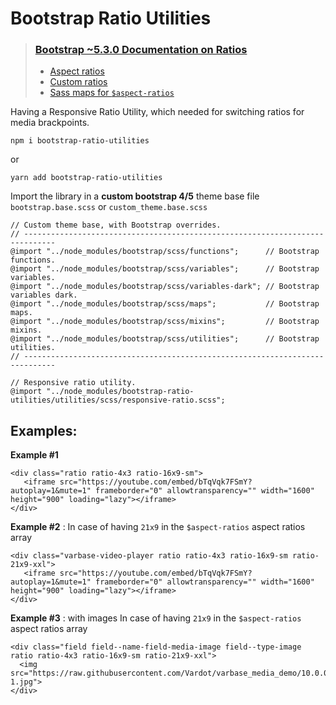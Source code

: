 # Bootstrap Ratio Utilities

> ### [Bootstrap ~5.3.0 Documentation on Ratios](https://getbootstrap.com/docs/5.3/helpers/ratio/#aspect-ratios)
> * [Aspect ratios](https://getbootstrap.com/docs/5.3/helpers/ratio/#aspect-ratios)
> * [Custom ratios](https://getbootstrap.com/docs/5.3/helpers/ratio/#custom-ratios)
> * [Sass maps for `$aspect-ratios`](https://getbootstrap.com/docs/5.3/helpers/ratio/#sass-maps)

Having a Responsive Ratio Utility, which needed for switching ratios for media brackpoints.

```
npm i bootstrap-ratio-utilities
```

or 
```
yarn add bootstrap-ratio-utilities
```

Import the library in a **custom bootstrap 4/5** theme base file
`bootstrap.base.scss`
or `custom_theme.base.scss`
```
// Custom theme base, with Bootstrap overrides.
// -----------------------------------------------------------------------------
@import "../node_modules/bootstrap/scss/functions";      // Bootstrap functions.
@import "../node_modules/bootstrap/scss/variables";      // Bootstrap variables.
@import "../node_modules/bootstrap/scss/variables-dark"; // Bootstrap variables dark.
@import "../node_modules/bootstrap/scss/maps";           // Bootstrap maps.
@import "../node_modules/bootstrap/scss/mixins";         // Bootstrap mixins.
@import "../node_modules/bootstrap/scss/utilities";      // Bootstrap utilities.
// -----------------------------------------------------------------------------

// Responsive ratio utility.
@import "../node_modules/bootstrap-ratio-utilities/utilities/scss/responsive-ratio.scss";
```

## Examples:

**Example #1**
```
<div class="ratio ratio-4x3 ratio-16x9-sm">
   <iframe src="https://youtube.com/embed/bTqVqk7FSmY?autoplay=1&mute=1" frameborder="0" allowtransparency="" width="1600" height="900" loading="lazy"></iframe>
</div>
```

**Example #2** : 
In case of having `21x9` in the `$aspect-ratios` aspect ratios array
```
<div class="varbase-video-player ratio ratio-4x3 ratio-16x9-sm ratio-21x9-xxl">
   <iframe src="https://youtube.com/embed/bTqVqk7FSmY?autoplay=1&mute=1" frameborder="0" allowtransparency="" width="1600" height="900" loading="lazy"></iframe>
</div>
```

**Example #3** : with images
In case of having `21x9` in the `$aspect-ratios` aspect ratios array
```
<div class="field field--name-field-media-image field--type-image ratio ratio-4x3 ratio-16x9-sm ratio-21x9-xxl">
  <img src="https://raw.githubusercontent.com/Vardot/varbase_media_demo/10.0.0/content/file/coworking-1.jpg">
</div>
```